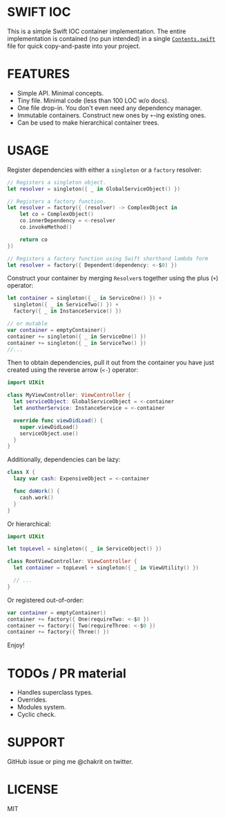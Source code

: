 # SWIFT IOC

This is a simple Swift IOC container implementation. The entire implementation is
contained (no pun intended) in a single
[`Contents.swift`](https://raw.githubusercontent.com/chakrit/swift-ioc/master/SwiftIOC.playground/Contents.swift)
file for quick copy-and-paste into your project.

# FEATURES

* Simple API. Minimal concepts.
* Tiny file. Minimal code (less than 100 LOC w/o docs).
* One file drop-in. You don't even need any dependency manager.
* Immutable containers. Construct new ones by `+`-ing existing ones.
* Can be used to make hierarchical container trees.

# USAGE

Register dependencies with either a `singleton` or a `factory` resolver:

```swift
// Registers a singleton object.
let resolver = singleton({ _ in GlobalServiceObject() })

// Registers a factory function.
let resolver = factory({ (resolver) -> ComplexObject in
    let co = ComplexObject()
    co.innerDependency = <-resolver
    co.invokeMethod()

    return co
})

// Registers a factory function using Swift shorthand lambda form
let resolver = factory({ Dependent(dependency: <-$0) })
```

Construct your container by merging `Resolver`s together using the plus (`+`) operator:

```swift
let container = singleton({ _ in ServiceOne() }) +
  singleton({ _ in ServiceTwo() }) +
  factory({ _ in InstanceService() })

// or mutable
var container = emptyContainer()
container += singleton({ _ in ServiceOne() })
container += singleton({ _ in ServiceTwo() })
//...
```

Then to obtain dependencies, pull it out from the container you have just created using
the reverse arrow (`<-`) operator:

```swift
import UIKit

class MyViewController: ViewController {
  let serviceObject: GlobalServiceObject = <-container
  let anotherService: InstanceService = <-container

  override func viewDidLoad() {
    super.viewDidLoad()
    serviceObject.use()
  }
}
```

Additionally, dependencies can be lazy:

```swift
class X {
  lazy var cash: ExpensiveObject = <-container

  func doWork() {
    cash.work()
  }
}
```

Or hierarchical:

```swift
import UIKit

let topLevel = singleton({ _ in ServiceObject() })

class RootViewController: ViewController {
  let container = topLevel + singleton({ _ in ViewUtility() })

  // ...
}
```

Or registered out-of-order:

```swift
var container = emptyContainer()
container += factory({ One(requireTwo: <-$0 })
container += factory({ Two(requireThree: <-$0 })
container += factory({ Three() })
```

Enjoy!

# TODOs / PR material

* Handles superclass types.
* Overrides.
* Modules system.
* Cyclic check.

# SUPPORT

GitHub issue or ping me @chakrit on twitter.

# LICENSE

MIT

